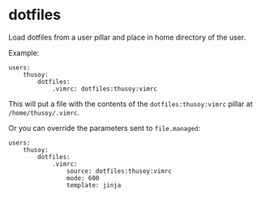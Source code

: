 dotfiles
========

Load dotfiles from a user pillar and place in home directory of the user.

Example:

```
users:
    thusoy:
        dotfiles:
            .vimrc: dotfiles:thusoy:vimrc
```

This will put a file with the contents of the `dotfiles:thusoy:vimrc` pillar at `/home/thusoy/.vimrc`.

Or you can override the parameters sent to `file.managed`:

```
users:
    thusoy:
        dotfiles:
            .vimrc:
                source: dotfiles:thusoy:vimrc
                mode: 600
                template: jinja
```
